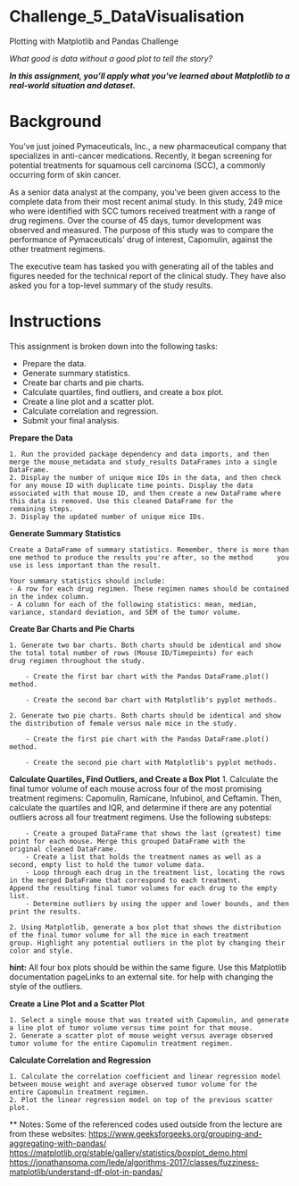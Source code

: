 # Challenge_5_DataVisualisation
Plotting with Matplotlib and Pandas Challenge

_What good is data without a good plot to tell the story?_

_**In this assignment, you’ll apply what you've learned about Matplotlib to a real-world situation and dataset.**_


# Background

You've just joined Pymaceuticals, Inc., a new pharmaceutical company that specializes in anti-cancer medications. Recently, it began screening for potential treatments for squamous cell carcinoma (SCC), a commonly occurring form of skin cancer.

As a senior data analyst at the company, you've been given access to the complete data from their most recent animal study. In this study, 249 mice who were identified with SCC tumors received treatment with a range of drug regimens. Over the course of 45 days, tumor development was observed and measured. The purpose of this study was to compare the performance of Pymaceuticals’ drug of interest, Capomulin, against the other treatment regimens.

The executive team has tasked you with generating all of the tables and figures needed for the technical report of the clinical study. They have also asked you for a top-level summary of the study results.

# Instructions 

This assignment is broken down into the following tasks:
- Prepare the data.
- Generate summary statistics.
- Create bar charts and pie charts.
- Calculate quartiles, find outliers, and create a box plot.
- Create a line plot and a scatter plot.
- Calculate correlation and regression.
- Submit your final analysis.

**Prepare the Data**

    1. Run the provided package dependency and data imports, and then merge the mouse_metadata and study_results DataFrames into a single     DataFrame.
    2. Display the number of unique mice IDs in the data, and then check for any mouse ID with duplicate time points. Display the data        associated with that mouse ID, and then create a new DataFrame where this data is removed. Use this cleaned DataFrame for the             remaining steps.
    3. Display the updated number of unique mice IDs.
    
**Generate Summary Statistics**

    Create a DataFrame of summary statistics. Remember, there is more than one method to produce the results you're after, so the method      you use is less important than the result.
    
    Your summary statistics should include:
    - A row for each drug regimen. These regimen names should be contained in the index column.
    - A column for each of the following statistics: mean, median, variance, standard deviation, and SEM of the tumor volume.

**Create Bar Charts and Pie Charts**

    1. Generate two bar charts. Both charts should be identical and show the total total number of rows (Mouse ID/Timepoints) for each        drug regimen throughout the study.
    
        - Create the first bar chart with the Pandas DataFrame.plot() method.
    
        - Create the second bar chart with Matplotlib's pyplot methods.
    
    2. Generate two pie charts. Both charts should be identical and show the distribution of female versus male mice in the study.
    
        - Create the first pie chart with the Pandas DataFrame.plot() method.
    
        - Create the second pie chart with Matplotlib's pyplot methods.

**Calculate Quartiles, Find Outliers, and Create a Box Plot**
    1. Calculate the final tumor volume of each mouse across four of the most promising treatment regimens: Capomulin, Ramicane,             Infubinol, and Ceftamin. Then, calculate the quartiles and IQR, and determine if there are any potential outliers across all four         treatment regimens. Use the following substeps:
    
        - Create a grouped DataFrame that shows the last (greatest) time point for each mouse. Merge this grouped DataFrame with the                original cleaned DataFrame.
        - Create a list that holds the treatment names as well as a second, empty list to hold the tumor volume data.
        - Loop through each drug in the treatment list, locating the rows in the merged DataFrame that correspond to each treatment.                Append the resulting final tumor volumes for each drug to the empty list.
        - Determine outliers by using the upper and lower bounds, and then print the results.
    
    2. Using Matplotlib, generate a box plot that shows the distribution of the final tumor volume for all the mice in each treatment         group. Highlight any potential outliers in the plot by changing their color and style.

**hint:** All four box plots should be within the same figure. Use this Matplotlib documentation pageLinks to an external site. for help with changing the style of the outliers.


**Create a Line Plot and a Scatter Plot**

    1. Select a single mouse that was treated with Capomulin, and generate a line plot of tumor volume versus time point for that mouse.
    2. Generate a scatter plot of mouse weight versus average observed tumor volume for the entire Capomulin treatment regimen.

**Calculate Correlation and Regression**

    1. Calculate the correlation coefficient and linear regression model between mouse weight and average observed tumor volume for the        entire Capomulin treatment regimen.
    2. Plot the linear regression model on top of the previous scatter plot.

    
** Notes: 
Some of the referenced codes used outside from the lecture are from these websites:
https://www.geeksforgeeks.org/grouping-and-aggregating-with-pandas/
https://matplotlib.org/stable/gallery/statistics/boxplot_demo.html
https://jonathansoma.com/lede/algorithms-2017/classes/fuzziness-matplotlib/understand-df-plot-in-pandas/
